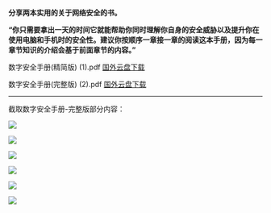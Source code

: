 **分享两本实用的关于网络安全的书。**

**“你只需要拿出一天的时间它就能帮助你同时理解你自身的安全威胁以及提升你在使用电脑和手机时的安全性。建议你按顺序一章接一章的阅读这本手册，因为每一章节知识的介绍会基于前面章节的内容。”**

数字安全手册(精简版) (1).pdf  [国外云盘下载](http://108.61.224.82/Digital_Security_Handbook_(Lite)_(1).pdf)  

数字安全手册(完整版) (2).pdf  [国外云盘下载](http://108.61.224.82/Digital_Security_Handbook_(full_version)_(2).pdf) 


***

截取数字安全手册-完整版部分内容：

![](https://raw.githubusercontent.com/Alvin9999/PAC/master/safe/safe1.PNG)

![](https://raw.githubusercontent.com/Alvin9999/PAC/master/safe/safe2.PNG)

![](https://raw.githubusercontent.com/Alvin9999/PAC/master/safe/safe3.PNG)

![](https://raw.githubusercontent.com/Alvin9999/PAC/master/safe/safe4.PNG)

![](https://raw.githubusercontent.com/Alvin9999/PAC/master/safe/safe5.PNG)

![](https://raw.githubusercontent.com/Alvin9999/PAC/master/safe/safe6.PNG)
